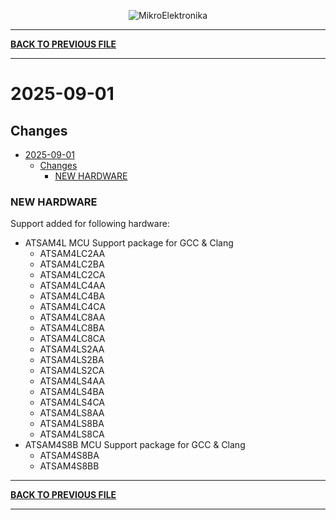 <p align="center">
  <img src="http://www.mikroe.com/img/designs/beta/logo_small.png?raw=true" alt="MikroElektronika"/>
</p>

---

**[BACK TO PREVIOUS FILE](../changelog.md)**

---

# 2025-09-01

## Changes

- [2025-09-01](#2025-09-01)
  - [Changes](#changes)
    - [NEW HARDWARE](#new-hardware)

### NEW HARDWARE

Support added for following hardware:

+ ATSAM4L MCU Support package for GCC & Clang
  + ATSAM4LC2AA
  + ATSAM4LC2BA
  + ATSAM4LC2CA
  + ATSAM4LC4AA
  + ATSAM4LC4BA
  + ATSAM4LC4CA
  + ATSAM4LC8AA
  + ATSAM4LC8BA
  + ATSAM4LC8CA
  + ATSAM4LS2AA
  + ATSAM4LS2BA
  + ATSAM4LS2CA
  + ATSAM4LS4AA
  + ATSAM4LS4BA
  + ATSAM4LS4CA
  + ATSAM4LS8AA
  + ATSAM4LS8BA
  + ATSAM4LS8CA
+ ATSAM4S8B MCU Support package for GCC & Clang
  + ATSAM4S8BA
  + ATSAM4S8BB

---

**[BACK TO PREVIOUS FILE](../changelog.md)**

---

